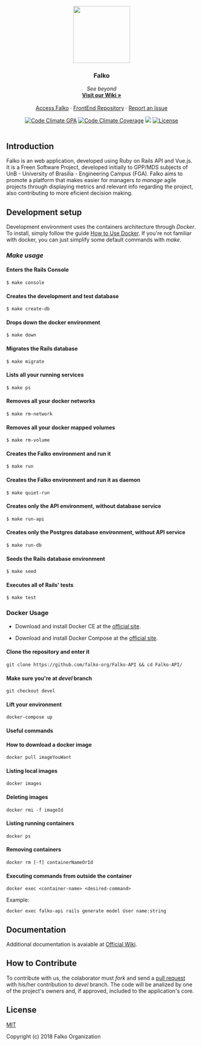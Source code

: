 <p align="center">
  <a href="https://github.com/fga-gpp-mds/Falko-2017.2-BackEnd/wiki">
    <img src="https://raw.githubusercontent.com/wiki/fga-gpp-mds/Falko-2017.2-BackEnd/images/logo.png" width=150 height=150>
  </a>

  <h3 align="center">Falko</h3>

  <p align="center">
    <i>See beyond</i>
    <br>
    <a href="https://github.com/fga-gpp-mds/Falko-2017.2-BackEnd/wiki"><strong>Visit our Wiki &raquo;</strong></a>
    <br>
    <br>
    <a href="http://falko.solutions">Access Falko</a>
    &middot;
    <a href="https://github.com/fga-gpp-mds/Falko-2017.2-FrontEnd">FrontEnd Repository</a>
    &middot;
    <a href="https://github.com/fga-gpp-mds/Falko-2017.2-BackEnd/issues">Report an Issue</a>
  </p>
</p>

<p align="center">
  <a href="https://codeclimate.com/github/fga-gpp-mds/Falko-2017.2-BackEnd"><img src="https://codeclimate.com/github/fga-gpp-mds/Falko-2017.2-BackEnd/badges/gpa.svg" alt="Code Climate GPA"></a>
  <a href="https://codeclimate.com/github/fga-gpp-mds/Falko-2017.2-BackEnd"><img src="https://codeclimate.com/github/fga-gpp-mds/Falko-2017.2-BackEnd/badges/coverage.svg" alt="Code Climate Coverage"></a>
  <a href="https://github.com/fga-gpp-mds/Falko-2017.2-BackEnd" alt="Travis Build"><img src="https://img.shields.io/travis/fga-gpp-mds/Falko-2017.2-BackEnd.svg"></a>
  <a href="https://github.com/fga-gpp-mds/Falko-2017.2-BackEnd"><img src="https://img.shields.io/github/license/fga-gpp-mds/Falko-2017.2-BackEnd.svg" alt="License"></a>
<br></br>

## Introduction

Falko is an web application, developed using Ruby on Rails API and Vue.js. It is a Freen Software Project, developed initially to GPP/MDS subjects of UnB - University of Brasília - Engineering Campus (FGA). Falko aims to promote a platform that makes easier for managers _to manage_ agile projects through displaying metrics and relevant info regarding the project, also contributing to more eficient decision making.

## Development setup

Development environment uses the containers architecture through _Docker_. To install, simply follow the guide [How to Use Docker](https://github.com/fga-gpp-mds/Falko-2017.2-BackEnd/wiki/How-to-Use-Docker).
If you're not familiar with docker, you can just simplify some default commands with _make_.

### *_Make_ usage*
#### Enters the Rails Console
`$ make console`

#### Creates the development and test database
`$ make create-db`

#### Drops down the docker environment
`$ make down`

#### Migrates the Rails database
`$ make migrate`

#### Lists all your running services
`$ make ps`

#### Removes all your docker networks
`$ make rm-network`

#### Removes all your docker mapped volumes
`$ make rm-volume`

#### Creates the Falko environment and run it
`$ make run`

#### Creates the Falko environment and run it as daemon
`$ make quiet-run`

#### Creates only the API environment, without database service
`$ make run-api`

#### Creates only the Postgres database environment, without API service
`$ make run-db`

#### Seeds the Rails database environment
`$ make seed`

#### Executes all of Rails' tests
`$ make test`

### Docker Usage
* Download and install Docker CE at the [official site](https://docs.docker.com/engine/installation/linux/docker-ce/ubuntu/#install-from-a-package).

* Download and install Docker Compose at the [official site](https://docs.docker.com/compose/install/#master-builds).

#### Clone the repository and enter it
```
git clone https://github.com/falko-org/Falko-API && cd Falko-API/
```

#### Make sure you're at _devel_ branch
```
git checkout devel
```

#### Lift your environment
```
docker-compose up
```

#### Useful commands
#### How to download a docker image
```
docker pull imageYouWant
```

#### Listing local images
```
docker images
```

#### Deleting images
```
docker rmi -f imageId
```

#### Listing running containers
```
docker ps
```

#### Removing containers
```
docker rm [-f] containerNameOrId
```

#### Executing commands from outside the container
```
docker exec <container-name> <desired-command>
```
Example:
```
docker exec falko-api rails generate model User name:string
```

## Documentation

Additional documentation is avaiable at [Official Wiki](https://github.com/fga-gpp-mds/Falko-2017.2-BackEnd/wiki).

## How to Contribute

To contribute with us, the colaborator must _fork_ and send a [pull request](https://github.com/fga-gpp-mds/Falko-2017.2-BackEnd/pulls) with his/her contribution to _devel_ branch.
The code will be analized by one of the project's owners and, if approved, included to the application's core.

## License

[MIT](https://github.com/fga-gpp-mds/Falko-2017.2-BackEnd/blob/devel/LICENSE)

Copyright (c) 2018 Falko Organization
